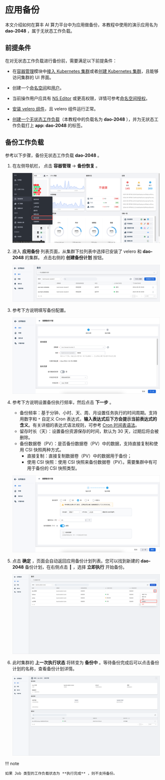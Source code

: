 # 应用备份

本文介绍如何在算丰 AI 算力平台中为应用做备份，本教程中使用的演示应用名为 __dao-2048__ ，属于无状态工作负载。

## 前提条件

在对无状态工作负载进行备份前，需要满足以下前提条件：

- 在[容器管理](../../intro/index.md)模块中[接入 Kubernetes 集群](../clusters/integrate-cluster.md)或者[创建 Kubernetes 集群](../clusters/create-cluster.md)，且能够访问集群的 UI 界面。

- 创建一个[命名空间](../namespaces/createns.md)和[用户](../../../ghippo/user-guide/access-control/user.md)。

- 当前操作用户应具有 [NS Editor](../permissions/permission-brief.md#ns-editor) 或更高权限，详情可参考[命名空间授权](../namespaces/createns.md)。

- [安装 velero 组件](install-velero.md)，且 velero 组件运行正常。

- [创建一个无状态工作负载](../workloads/create-deployment.md)（本教程中的负载名为 __dao-2048__ ），并为无状态工作负载打上 __app: dao-2048__ 的标签。

## 备份工作负载

参考以下步骤，备份无状态工作负载 __dao-2048__ 。

1. 在左侧导航栏， 点击 __容器管理__ -> __备份恢复__ 。

    ![集群列表](../../images/backupd20481.png)

2. 进入 __应用备份__ 列表页面，从集群下拉列表中选择已安装了 velero 和 __dao-2048__ 的集群。
   点击右侧的 __创建备份计划__ 按钮。

    ![应用备份](../../images/backupd20482.png)

3. 参考下方说明填写备份配置。

    ![操作菜单](../../images/backupd20483.png)

4. 参考下方说明设置备份执行频率，然后点击 __下一步__ 。

    - 备份频率：基于分钟、小时、天、周、月设置任务执行的时间周期。支持用数字和 `*` 自定义 Cron 表达式，**输入表达式后下方会提示当前表达式的含义**。有关详细的表达式语法规则，可参考 [Cron 时间表语法](https://kubernetes.io/zh-cn/docs/concepts/workloads/controllers/cron-jobs/#cron-schedule-syntax)。
    - 留存时长（天）：设置备份资源保存的时间，默认为 30 天，过期后将会被删除。
    - 备份数据卷（PV）：是否备份数据卷（PV）中的数据，支持直接复制和使用 CSI 快照两种方式。
        - 直接复制：直接复制数据卷（PV）中的数据用于备份；
        - 使用 CSI 快照：使用 CSI 快照来备份数据卷（PV）。需要集群中有可用于备份的 CSI 快照类型。

    ![操作菜单](../../images/backupd20484.png)

5. 点击 __确定__ ，页面会自动返回应用备份计划列表。您可以找到新建的 __dao-2048__ 备份计划，在右侧点击 __┇__ ，选择 __立即执行__ 开始备份。

    ![操作菜单](../../../images/backupd20485.png)

6. 此时集群的 __上一次执行状态__ 将转变为 __备份中__ 。等待备份完成后可以点击备份计划的名称，查看备份计划详情。

    ![操作菜单](../../../images/backupd20486.png)

!!! note

    如果 Job 类型的工作负载状态为 **执行完成** ，则不支持备份。
